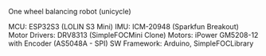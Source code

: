 One wheel balancing robot (unicycle)

MCU: ESP32S3 (LOLIN S3 Mini)
IMU: ICM-20948 (Sparkfun Breakout)
Motor Drivers: DRV8313 (SimpleFOCMini Clone)
Motors: iPower GM5208-12 with Encoder (AS5048A - SPI)
SW Framework: Arduino, SimpleFOCLibrary
